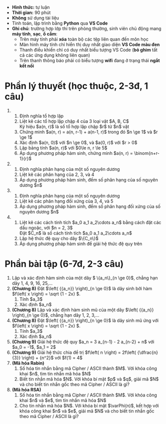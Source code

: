 * **Hình thức:** tự luận
* **Thời gian:** 90 phút
* **Không** sử dụng tài liệu
* Tính toán, lập trình bằng **Python** qua **VS Code**
* **Ghi chú**: trường hợp lớp thi trên phòng thường, sinh viên chủ động mang **máy tính**, **sạc**, **ổ cắm**:
  + Trên máy tính phải **xóa** toàn bộ các tệp liên quan đến môn học
  + Màn hình máy tính chỉ hiển thị duy nhất giao diện **VS Code màu đen**
  + Thanh điều khiển chỉ có duy nhất biểu tượng VS Code (**bỏ ghim** tất cả các ứng dụng không liên quan)
  + Trên thanh thông báo phải có biểu tượng **wifi** đang ở trạng thái **ngắt kết nối**

# Phần lý thuyết (học thuộc, 2-3đ, 1 câu)
<ol>
 <li>
   <ol>
     <li>Định nghĩa tổ hợp lặp</li>
     <li>Liệt kê các tổ hợp lặp chập 4 của 3 loại vật $A, B, C$</li>
     Ký hiệu $a(n, r)$ là số tổ hợp lặp chập $r$ từ $n$ vật
     <li>Chứng minh $a(n, r) = a(n, r-1) + a(n-1, r)$ trong đó $n \ge 1$ và $r \ge 1$</li>
     <li>Xác định $a(n, 0)$ với $n \ge 0$, và $a(0, r)$ với $r > 0$</li>
     <li>Lập bảng tính $a(n, r)$ với $0\le n, r \le 5$</li>
     <li>Áp dụng phương pháp hàm sinh, chứng minh $a(n, r) = \binom{n+r-1}{r}$</li>
   </ol>
 </li>
 
 <li>
   <ol>
     <li>Định nghĩa phân hạng của một số nguyên dương</li>
     <li>Liệt kê các phân hạng của 2, 3, và 4</li>
     <li>Áp dụng phương pháp hàm sinh, đếm số phân hạng của số nguyên dương $n$</li>
   </ol>
 </li>
 
 <li>
   <ol>
     <li>Định nghĩa phân hạng của một số nguyên dương</li>
     <li>Liệt kê các phân hạng đối xứng của 3, 4, và 5</li>
     <li>Áp dụng phương pháp hàm sinh, đếm số phân hạng đối xứng của số nguyên dương $n$</li>
   </ol>
 </li>
 
 <li>
   <ol>
     <li>Liệt kê các cách tính tích $a_0 a_1 a_2\cdots a_n$ bằng cách đặt các dấu ngoặc, với $n = 2, 3$</li>
      Đặt $C_n$ là số cách tính tích $a_0 a_1 a_2\cdots a_n$
     <li>Lập hệ thức đệ quy cho dãy $\{C_n\}$</li>
     <li>Áp dụng phương pháp hàm sinh để giải hệ thức đệ quy trên</li>  
  </ol>
 </li>
</ol>

# Phần bài tập (6-7đ, 2-3 câu)
<ol>
  <li>
    Lập và xác định hàm sinh của một dãy $ \{a_n\}_{n \ge 0}$, chẳng hạn dãy 1, 4, 9, 16, 25,...
  </li>
 
 <li><b>(Chương 8)</b>
  Đặt $\left( {{a_n}} \right)_{n \ge 0}$ là dãy sinh bởi hàm $f\left( x \right) = \sqrt {1 - 2x} $.
  <ol>
   <li>Tính $a_3$</li>
   <li>Xác định $a_n$</li>
  </ol>
 </li>

<li><b>(Chương 8)</b>
  Lập và xác định hàm sinh mũ của một dãy $\left( {{a_n}} \right)_{n \ge 0}$, chẳng hạn dãy 1, 2, 3,...
 </li>
 
 <li><b>(Chương 8)</b>
  Đặt $\left( {{a_n}} \right)_{n \ge 0}$ là dãy sinh mũ ứng với $f\left( x \right) = \sqrt {1 - 2x} $.
  <ol>
   <li>Tính $a_3$</li>
   <li>Xác định $a_n$</li>
  </ol>
 </li>

 <li><b>(Chương 9)</b>
  Giải hệ thức đệ quy $a_n = 3 a_{n-1} - 2 a_{n-2} + n$ với $a_0 = -1$, $a_1 = 2$
 </li>

 <li><b>(Chương 9)</b>
  Giải hệ thức chia để trị $f\left( n \right) = 2f\left( {\dfrac{n}{3}} \right) + {n^2}$ với $f(1) = 4$
 </li>
 
 <li><b>(Mã hóa Rabin)</b>
  <ol>
   <li>Số hóa tin nhắn bằng mã Cipher / ASCII thành $M$. Với khóa công khai $n$, tìm tin nhắn mã hóa $N$</li>
   <li>Biết tin nhắn mã hóa $N$. Với khóa bí mật $p$ và $q$, giải mã $N$ và cho biết tin nhắn gốc theo mã Cipher / ASCII là gì?</li>
  </ol>
 </li>
 <li><b>(Mã hóa RSA)</b>
   <ol>
     <li>Số hóa tin nhắn bằng mã Cipher / ASCII thành $M$. Với khóa công khai $n$ và $e$, tìm tin nhắn mã hóa $N$</li>
     <li>Cho tin nhắn mã hóa $N$. Với khóa bí mật $\varPhi(n)$, kết hợp với khóa công khai $n$ và $e$, giải mã $N$ và cho biết tin nhắn gốc theo mã Cipher / ASCII là gì?</li>
   </ol>
 </li>
</ol>

